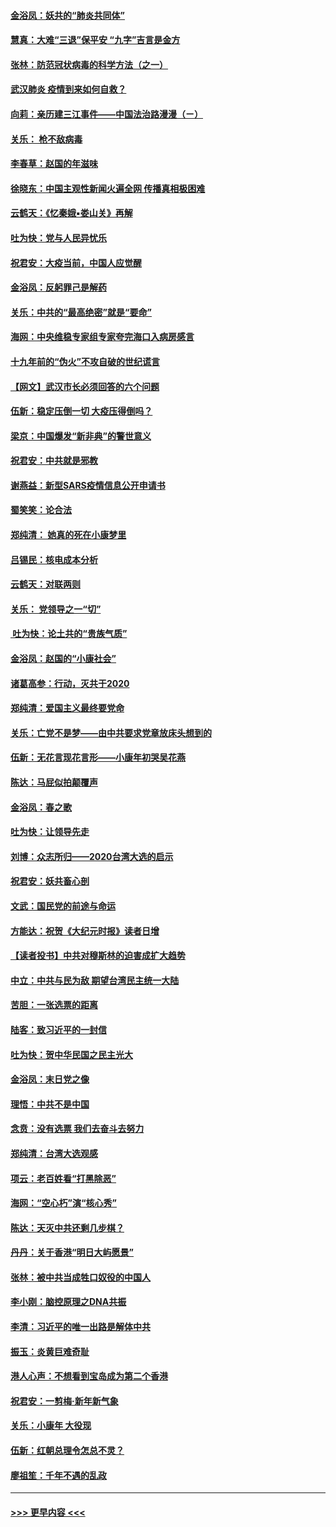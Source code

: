 #### [金浴凤：妖共的“肺炎共同体”](../pages/nsc993/n11829448.md?t=01301302) 
#### [慧真：大难“三退”保平安 “九字”吉言是金方](../pages/nsc993/n11829501.md?t=01301302) 
#### [张林：防范冠状病毒的科学方法（之一）](../pages/nsc993/n11828618.md?t=01301302) 
#### [武汉肺炎 疫情到来如何自救？](../pages/nsc993/n11827632.md?t=01301302) 
#### [向莉：亲历建三江事件——中国法治路漫漫（ㄧ）](../pages/nsc993/n11827190.md?t=01301302) 
#### [关乐： 枪不敌病毒](../pages/nsc993/n11826746.md?t=01301302) 
#### [李春草：赵国的年滋味](../pages/nsc993/n11826321.md?t=01301302) 
#### [徐晓东：中国主观性新闻火遍全网 传播真相极困难](../pages/nsc993/n11826508.md?t=01301302) 
#### [云鹤天：《忆秦娥▪娄山关》再解](../pages/nsc993/n11824682.md?t=01301302) 
#### [吐为快：党与人民异忧乐](../pages/nsc993/n11824660.md?t=01301302) 
#### [祝君安：大疫当前，中国人应觉醒](../pages/nsc993/n11821946.md?t=01301302) 
#### [金浴凤：反躬罪己是解药](../pages/nsc993/n11820280.md?t=01301302) 
#### [关乐：中共的“最高绝密”就是“要命”](../pages/nsc993/n11816946.md?t=01301302) 
#### [海网：中央维稳专家组专家夸完海口入病房感言](../pages/nsc993/n11815138.md?t=01301302) 
#### [十九年前的“伪火”不攻自破的世纪谎言](../pages/nsc993/n11813238.md?t=01301302) 
#### [【网文】武汉市长必须回答的六个问题](../pages/nsc993/n11813848.md?t=01301302) 
#### [伍新：稳定压倒一切 大疫压得倒吗？](../pages/nsc993/n11812634.md?t=01301302) 
#### [梁京：中国爆发“新非典”的警世意义](../pages/nsc993/n11812554.md?t=01301302) 
#### [祝君安：中共就是邪教](../pages/nsc993/n11812431.md?t=01301302) 
#### [谢燕益：新型SARS疫情信息公开申请书](../pages/nsc993/n11808840.md?t=01301302) 
#### [蜀笑笑：论合法](../pages/nsc993/n11808064.md?t=01301302) 
#### [郑纯清： 她真的死在小康梦里](../pages/nsc993/n11806623.md?t=01301302) 
#### [吕锡民：核电成本分析](../pages/nsc993/n11806284.md?t=01301302) 
#### [云鹤天：对联两则](../pages/nsc993/n11805957.md?t=01301302) 
#### [关乐： 党领导之一“切”](../pages/nsc993/n11804505.md?t=01301302) 
#### [ 吐为快：论土共的“贵族气质”](../pages/nsc993/n11804490.md?t=01301302) 
#### [金浴凤：赵国的“小康社会”](../pages/nsc993/n11804452.md?t=01301302) 
#### [诸葛高参：行动，灭共于2020](../pages/nsc993/n11804120.md?t=01301302) 
#### [郑纯清：爱国主义最终要党命](../pages/nsc993/n11802197.md?t=01301302) 
#### [关乐：亡党不是梦——由中共要求党章放床头想到的](../pages/nsc993/n11802156.md?t=01301302) 
#### [伍新：无花言现花言形——小康年初哭吴花燕](../pages/nsc993/n11800044.md?t=01301302) 
#### [陈达：马屁似拍颠覆声](../pages/nsc993/n11800010.md?t=01301302) 
#### [金浴凤：春之歌](../pages/nsc993/n11797687.md?t=01301302) 
#### [吐为快：让领导先走](../pages/nsc993/n11797512.md?t=01301302) 
#### [刘博：众志所归——2020台湾大选的启示](../pages/nsc993/n11796878.md?t=01301302) 
#### [祝君安：妖共畜心剖](../pages/nsc993/n11794273.md?t=01301302) 
#### [文武：国民党的前途与命运](../pages/nsc993/n11794198.md?t=01301302) 
#### [方能达：祝贺《大纪元时报》读者日增](../pages/nsc993/n11793807.md?t=01301302) 
#### [【读者投书】中共对穆斯林的迫害成扩大趋势](../pages/nsc993/n11791371.md?t=01301302) 
#### [中立：中共与民为敌 期望台湾民主统一大陆](../pages/nsc993/n11790392.md?t=01301302) 
#### [苦胆：一张选票的距离](../pages/nsc993/n11788914.md?t=01301302) 
#### [陆客：致习近平的一封信](../pages/nsc993/n11788867.md?t=01301302) 
#### [吐为快：贺中华民国之民主光大](../pages/nsc993/n11788618.md?t=01301302) 
#### [金浴凤：末日党之像](../pages/nsc993/n11787475.md?t=01301302) 
#### [理悟：中共不是中国](../pages/nsc993/n11787463.md?t=01301302) 
#### [念贲：没有选票  我们去奋斗去努力](../pages/nsc993/n11787398.md?t=01301302) 
#### [郑纯清：台湾大选观感](../pages/nsc993/n11786210.md?t=01301302) 
#### [项云：老百姓看“打黑除恶”](../pages/nsc993/n11785398.md?t=01301302) 
#### [海网：“空心朽”演“核心秀”](../pages/nsc993/n11783874.md?t=01301302) 
#### [陈达：天灭中共还剩几步棋？](../pages/nsc993/n11783719.md?t=01301302) 
#### [丹丹：关于香港“明日大屿愿景”](../pages/nsc993/n11783273.md?t=01301302) 
#### [张林：被中共当成牲口奴役的中国人](../pages/nsc993/n11782397.md?t=01301302) 
#### [李小刚：脑控原理之DNA共振](../pages/nsc993/n11780962.md?t=01301302) 
#### [李清：习近平的唯一出路是解体中共](../pages/nsc993/n11780866.md?t=01301302) 
#### [振玉：炎黄巨难奇耻](../pages/nsc993/n11779632.md?t=01301302) 
#### [港人心声：不想看到宝岛成为第二个香港](../pages/nsc993/n11778817.md?t=01301302) 
#### [祝君安：一剪梅‧新年新气象](../pages/nsc993/n11776340.md?t=01301302) 
#### [关乐：小康年 大役现](../pages/nsc993/n11774213.md?t=01301302) 
#### [伍新：红朝总理令怎总不灵？](../pages/nsc993/n11770813.md?t=01301302) 
#### [廖祖笙：千年不遇的乱政](../pages/nsc993/n11770373.md?t=01301302) 

----
#### [ >>> 更早内容 <<< ](../indexes/nsc993-earlier.md)
